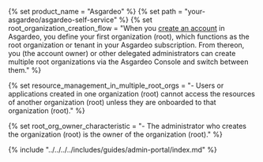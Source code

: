 {% set product_name = "Asgardeo" %}
{% set path = "your-asgardeo/asgardeo-self-service" %}
{% set root_organization_creation_flow =
"When you [create an account](../../get-started/create-asgardeo-account.md) in Asgardeo, you define your first organization (root), which functions as the root organization or tenant in your Asgardeo subscription. From thereon, you (the account owner) or other delegated administrators can create multiple root organizations via the Asgardeo Console and switch between them."
%}

{% set resource_management_in_multiple_root_orgs =
"- Users or applications created in one organization (root) cannot access the resources of another organization (root) unless they are onboarded to that organization (root)."
%}

{% set root_org_owner_characteristic =
"- The administrator who creates the organization (root) is the owner of the organization (root)."
%}

{% include "../../../../includes/guides/admin-portal/index.md" %}